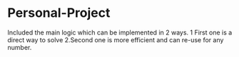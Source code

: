 # Personal-Project

Included the main logic which can be implemented in 2 ways.
1 First one is a direct way to solve
2.Second one is more efficient and can re-use for any number.

